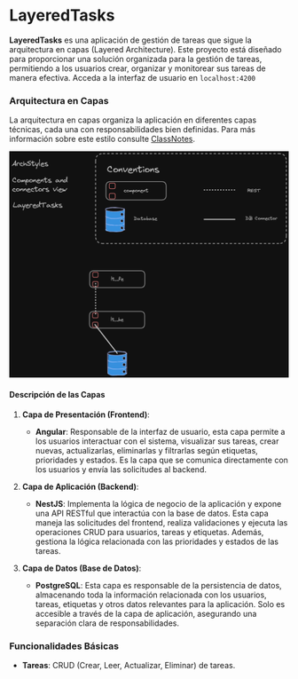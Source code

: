 # LayeredTasks

**LayeredTasks** es una aplicación de gestión de tareas que sigue la arquitectura en capas (Layered Architecture). Este proyecto está diseñado para proporcionar una solución organizada para la gestión de tareas, permitiendo a los usuarios crear, organizar y monitorear sus tareas de manera efectiva. Acceda a la interfaz de usuario en `localhost:4200`

### Arquitectura en Capas

La arquitectura en capas organiza la aplicación en diferentes capas técnicas, cada una con responsabilidades bien definidas. Para más información sobre este estilo consulte [ClassNotes](https://feliperojas2601.github.io/ClassNotesWeb/books/).

![Vista de Componentes y Conectores](../Images/lt_c&c.png)

#### Descripción de las Capas

1. **Capa de Presentación (Frontend)**:
   - **Angular**: Responsable de la interfaz de usuario, esta capa permite a los usuarios interactuar con el sistema, visualizar sus tareas, crear nuevas, actualizarlas, eliminarlas y filtrarlas según etiquetas, prioridades y estados. Es la capa que se comunica directamente con los usuarios y envía las solicitudes al backend.

2. **Capa de Aplicación (Backend)**:
   - **NestJS**: Implementa la lógica de negocio de la aplicación y expone una API RESTful que interactúa con la base de datos. Esta capa maneja las solicitudes del frontend, realiza validaciones y ejecuta las operaciones CRUD para usuarios, tareas y etiquetas. Además, gestiona la lógica relacionada con las prioridades y estados de las tareas.

3. **Capa de Datos (Base de Datos)**:
   - **PostgreSQL**: Esta capa es responsable de la persistencia de datos, almacenando toda la información relacionada con los usuarios, tareas, etiquetas y otros datos relevantes para la aplicación. Solo es accesible a través de la capa de aplicación, asegurando una separación clara de responsabilidades.

### Funcionalidades Básicas

- **Tareas**: CRUD (Crear, Leer, Actualizar, Eliminar) de tareas.